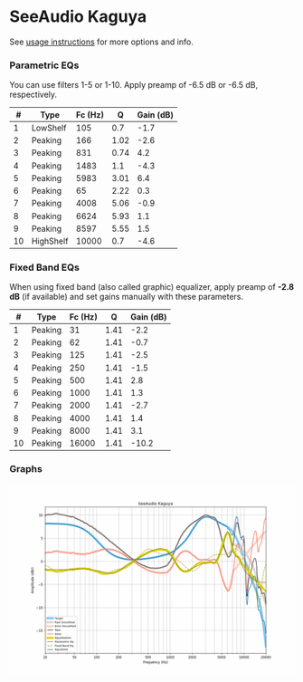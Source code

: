 # SeeAudio Kaguya
See [usage instructions](https://github.com/jaakkopasanen/AutoEq#usage) for more options and info.

### Parametric EQs
You can use filters 1-5 or 1-10. Apply preamp of -6.5 dB or -6.5 dB, respectively.

|   # | Type      |   Fc (Hz) |    Q |   Gain (dB) |
|-----|-----------|-----------|------|-------------|
|   1 | LowShelf  |       105 | 0.7  |        -1.7 |
|   2 | Peaking   |       166 | 1.02 |        -2.6 |
|   3 | Peaking   |       831 | 0.74 |         4.2 |
|   4 | Peaking   |      1483 | 1.1  |        -4.3 |
|   5 | Peaking   |      5983 | 3.01 |         6.4 |
|   6 | Peaking   |        65 | 2.22 |         0.3 |
|   7 | Peaking   |      4008 | 5.06 |        -0.9 |
|   8 | Peaking   |      6624 | 5.93 |         1.1 |
|   9 | Peaking   |      8597 | 5.55 |         1.5 |
|  10 | HighShelf |     10000 | 0.7  |        -4.6 |

### Fixed Band EQs
When using fixed band (also called graphic) equalizer, apply preamp of **-2.8 dB** (if available) and set gains manually with these parameters.

|   # | Type    |   Fc (Hz) |    Q |   Gain (dB) |
|-----|---------|-----------|------|-------------|
|   1 | Peaking |        31 | 1.41 |        -2.2 |
|   2 | Peaking |        62 | 1.41 |        -0.7 |
|   3 | Peaking |       125 | 1.41 |        -2.5 |
|   4 | Peaking |       250 | 1.41 |        -1.5 |
|   5 | Peaking |       500 | 1.41 |         2.8 |
|   6 | Peaking |      1000 | 1.41 |         1.3 |
|   7 | Peaking |      2000 | 1.41 |        -2.7 |
|   8 | Peaking |      4000 | 1.41 |         1.4 |
|   9 | Peaking |      8000 | 1.41 |         3.1 |
|  10 | Peaking |     16000 | 1.41 |       -10.2 |

### Graphs
![](./SeeAudio%20Kaguya.png)
